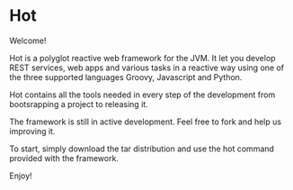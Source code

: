# Hot

Welcome!

Hot is a polyglot reactive web framework for the JVM. It let you develop REST services, web apps and various tasks in a reactive way using one of the three supported languages Groovy, Javascript and Python.

Hot contains all the tools needed in every step of the development from bootsrapping a project to releasing it.

The framework is still in active development. Feel free to fork and help us improving it.

To start, simply download the tar distribution and use the hot command provided with the framework.

Enjoy!

